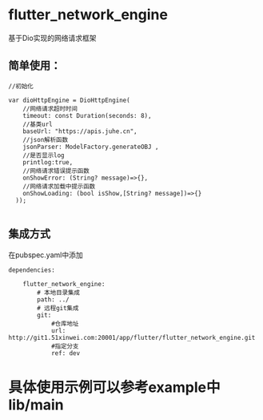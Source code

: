 # flutter_network_engine
基于Dio实现的网络请求框架

## 简单使用：

```
//初始化

var dioHttpEngine = DioHttpEngine(
    //网络请求超时时间
    timeout: const Duration(seconds: 8),
    //基类url
    baseUrl: "https://apis.juhe.cn", 
    //json解析函数
    jsonParser: ModelFactory.generateOBJ ,
    //是否显示log
    printlog:true,
    //网络请求错误提示函数
    onShowError: (String? message)=>{},
    //网络请求加载中提示函数
    onShowLoading: (bool isShow,[String? message])=>{}
  ));


```

## 集成方式

在pubspec.yaml中添加

```
dependencies:

    flutter_network_engine:
        # 本地目录集成
        path: ../
        # 远程git集成
        git:
            #仓库地址
            url: http://git1.51xinwei.com:20001/app/flutter/flutter_network_engine.git
            #指定分支
            ref: dev

```




# 具体使用示例可以参考example中 lib/main
